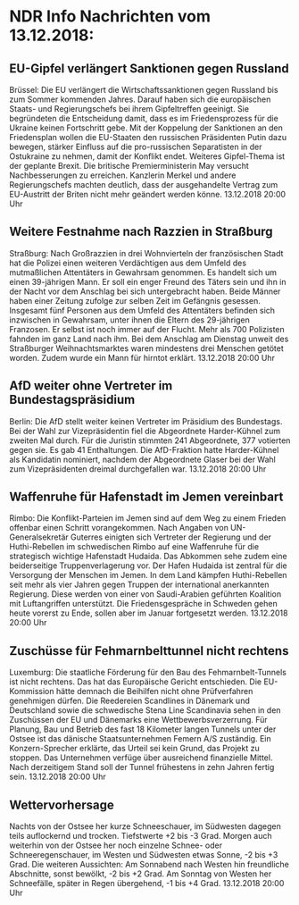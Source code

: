 # NDR Info Nachrichten vom 13.12.2018:


## EU-Gipfel verlängert Sanktionen gegen Russland
Brüssel: Die EU verlängert die Wirtschaftssanktionen gegen Russland bis zum Sommer kommenden Jahres. Darauf haben sich die europäischen Staats- und Regierungschefs bei ihrem Gipfeltreffen geeinigt. Sie begründeten die Entscheidung damit, dass es im Friedensprozess für die Ukraine keinen Fortschritt gebe. Mit der Koppelung der Sanktionen an den Friedensplan wollen die EU-Staaten den russischen Präsidenten Putin dazu bewegen, stärker Einfluss auf die pro-russischen Separatisten in der Ostukraine zu nehmen, damit der Konflikt endet. Weiteres Gipfel-Thema ist der geplante Brexit. Die britische Premierministerin May versucht Nachbesserungen zu erreichen. Kanzlerin Merkel und andere Regierungschefs machten deutlich, dass der ausgehandelte Vertrag zum EU-Austritt der Briten nicht mehr geändert werden könne. 13.12.2018 20:00 Uhr 

## Weitere Festnahme nach Razzien in Straßburg
Straßburg: Nach Großrazzien in drei Wohnvierteln der französischen Stadt hat die Polizei einen weiteren Verdächtigen aus dem Umfeld des mutmaßlichen Attentäters in Gewahrsam genommen. Es handelt sich um einen 39-jährigen Mann. Er soll ein enger Freund des Täters sein und ihn in der Nacht vor dem Anschlag bei sich untergebracht haben. Beide Männer haben einer Zeitung zufolge zur selben Zeit im Gefängnis gesessen. Insgesamt fünf Personen aus dem Umfeld des Attentäters befinden sich inzwischen in Gewahrsam, unter ihnen die Eltern des 29-jährigen Franzosen. Er selbst ist noch immer auf der Flucht. Mehr als 700 Polizisten fahnden im ganz Land nach ihm. Bei dem Anschlag am Dienstag unweit des Straßburger Weihnachtsmarktes waren mindestens drei Menschen getötet worden. Zudem wurde ein Mann für hirntot erklärt. 13.12.2018 20:00 Uhr 

## AfD weiter ohne Vertreter im Bundestagspräsidium
Berlin: Die AfD stellt weiter keinen Vertreter im Präsidium des Bundestags. Bei der Wahl zur Vizepräsidentin fiel die Abgeordnete Harder-Kühnel zum zweiten Mal durch. Für die Juristin stimmten 241 Abgeordnete, 377 votierten gegen sie. Es gab 41 Enthaltungen. Die AfD-Fraktion hatte Harder-Kühnel als Kandidatin nominiert, nachdem der Abgeordnete Glaser bei der Wahl zum Vizepräsidenten dreimal durchgefallen war. 13.12.2018 20:00 Uhr 

## Waffenruhe für Hafenstadt im Jemen vereinbart
Rimbo:		Die Konflikt-Parteien im Jemen sind auf dem Weg zu einem Frieden offenbar einen Schritt vorangekommen. Nach Angaben von UN-Generalsekretär Guterres einigten sich Vertreter der Regierung und der Huthi-Rebellen im schwedischen Rimbo auf eine Waffenruhe für die strategisch wichtige Hafenstadt Hudaida. Das Abkommen sehe zudem eine beiderseitige Truppenverlagerung vor. Der Hafen Hudaida ist zentral für die Versorgung der Menschen im Jemen. In dem Land kämpfen Huthi-Rebellen seit mehr als vier Jahren gegen Truppen der international anerkannten Regierung. Diese werden von einer von Saudi-Arabien geführten Koalition mit Luftangriffen unterstützt. Die Friedensgespräche in Schweden gehen heute vorerst zu Ende, sollen aber im Januar fortgesetzt werden. 13.12.2018 20:00 Uhr 

## Zuschüsse für Fehmarnbelttunnel nicht rechtens
Luxemburg: Die staatliche Förderung für den Bau des Fehmarnbelt-Tunnels ist nicht rechtens. Das hat das Europäische Gericht entschieden. Die EU-Kommission hätte demnach die Beihilfen nicht ohne Prüfverfahren genehmigen dürfen. Die Reedereien Scandlines in Dänemark und Deutschland sowie die schwedische Stena Line Scandinavia sehen in den Zuschüssen der EU und Dänemarks eine Wettbewerbsverzerrung. Für Planung, Bau und Betrieb des fast 18 Kilometer langen Tunnels unter der Ostsee ist das dänische Staatsunternehmen Femern A/S zuständig. Ein Konzern-Sprecher erklärte, das Urteil sei kein Grund, das Projekt zu stoppen. Das Unternehmen verfüge über ausreichend finanzielle Mittel. Nach derzeitigem Stand soll der Tunnel frühestens in zehn Jahren fertig sein. 13.12.2018 20:00 Uhr 

## Wettervorhersage
Nachts von der Ostsee her kurze Schneeschauer, im Südwesten dagegen teils auflockernd und trocken. Tiefstwerte +2 bis -3 Grad. Morgen auch weiterhin von der Ostsee her noch einzelne Schnee- oder Schneeregenschauer, im Westen und Südwesten etwas Sonne, -2 bis +3 Grad. Die weiteren Aussichten: Am Sonnabend nach Westen hin freundliche Abschnitte, sonst bewölkt, -2 bis +2 Grad. Am Sonntag von Westen her Schneefälle, später in Regen übergehend, -1 bis +4 Grad. 13.12.2018 20:00 Uhr 
